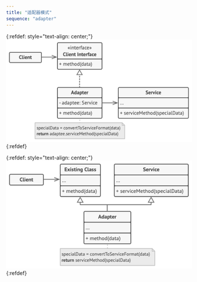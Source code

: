 ```yaml
---
title: "适配器模式"
sequence: "adapter"
---
```


{:refdef: style="text-align: center;"}
![](/assets/images/design-pattern/diagrams/adapter-structure-object-adapter.png)
{:refdef}

{:refdef: style="text-align: center;"}
![](/assets/images/design-pattern/diagrams/adapter-structure-class-adapter.png)
{:refdef}
